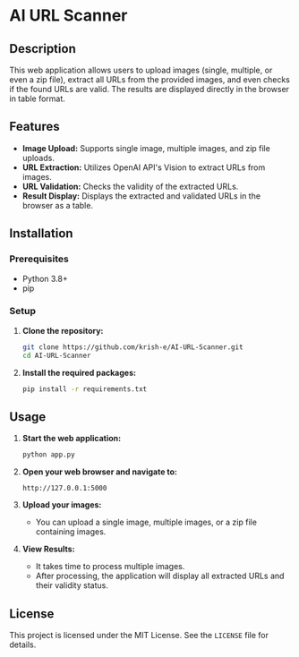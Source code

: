 # AI URL Scanner

## Description
This web application allows users to upload images (single, multiple, or even a zip file), extract all URLs from the provided images, and even checks if the found URLs are valid. The results are displayed directly in the browser in table format.

## Features
- **Image Upload:** Supports single image, multiple images, and zip file uploads.
- **URL Extraction:** Utilizes OpenAI API's Vision to extract URLs from images.
- **URL Validation:** Checks the validity of the extracted URLs.
- **Result Display:** Displays the extracted and validated URLs in the browser as a table.

## Installation

### Prerequisites
- Python 3.8+
- pip

### Setup

1. **Clone the repository:**
    ```bash
    git clone https://github.com/krish-e/AI-URL-Scanner.git
    cd AI-URL-Scanner
    ```

2. **Install the required packages:**
    ```bash
    pip install -r requirements.txt
    ```

## Usage

1. **Start the web application:**
    ```bash
    python app.py
    ```

2. **Open your web browser and navigate to:**
    ```
    http://127.0.0.1:5000
    ```

3. **Upload your images:**
    - You can upload a single image, multiple images, or a zip file containing images.

4. **View Results:**
    - It takes time to process multiple images.
    - After processing, the application will display all extracted URLs and their validity status.

## License

This project is licensed under the MIT License. See the `LICENSE` file for details.

